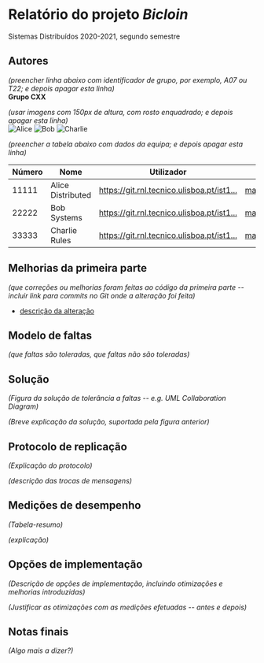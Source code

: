 # Relatório do projeto *Bicloin*

Sistemas Distribuídos 2020-2021, segundo semestre

## Autores

*(preencher linha abaixo com identificador de grupo, por exemplo, A07 ou T22; e depois apagar esta linha)*  
**Grupo CXX**

*(usar imagens com 150px de altura, com rosto enquadrado; e depois apagar esta linha)*  
![Alice](alice.png) ![Bob](bob.png) ![Charlie](charlie.png)

*(preencher a tabela abaixo com dados da equipa; e depois apagar esta linha)*  

| Número | Nome              | Utilizador                                   | Correio eletrónico                  |
| -------|-------------------|----------------------------------------------| ------------------------------------|
| 11111  | Alice Distributed | <https://git.rnl.tecnico.ulisboa.pt/ist1...> | <mailto:alice@tecnico.ulisboa.pt>   |
| 22222  | Bob Systems       | <https://git.rnl.tecnico.ulisboa.pt/ist1...> | <mailto:bob@tecnico.ulisboa.pt>     |
| 33333  | Charlie Rules     | <https://git.rnl.tecnico.ulisboa.pt/ist1...> | <mailto:charlie@tecnico.ulisboa.pt> |


## Melhorias da primeira parte

_(que correções ou melhorias foram feitas ao código da primeira parte -- incluir link para commits no Git onde a alteração foi feita)_

- [descrição da alteração](https://github.com/tecnico-distsys/CXX-Bicloin/commit/a70e690b3655e76a0a1e0ff1137c0cb28cfe26a7)


## Modelo de faltas

_(que faltas são toleradas, que faltas não são toleradas)_


## Solução

_(Figura da solução de tolerância a faltas -- e.g. UML Collaboration Diagram)_

_(Breve explicação da solução, suportada pela figura anterior)_


## Protocolo de replicação

_(Explicação do protocolo)_

_(descrição das trocas de mensagens)_

## Medições de desempenho

_(Tabela-resumo)_

_(explicação)_

## Opções de implementação

_(Descrição de opções de implementação, incluindo otimizações e melhorias introduzidas)_

_(Justificar as otimizações com as medições efetuadas -- antes e depois)_

## Notas finais

_(Algo mais a dizer?)_
